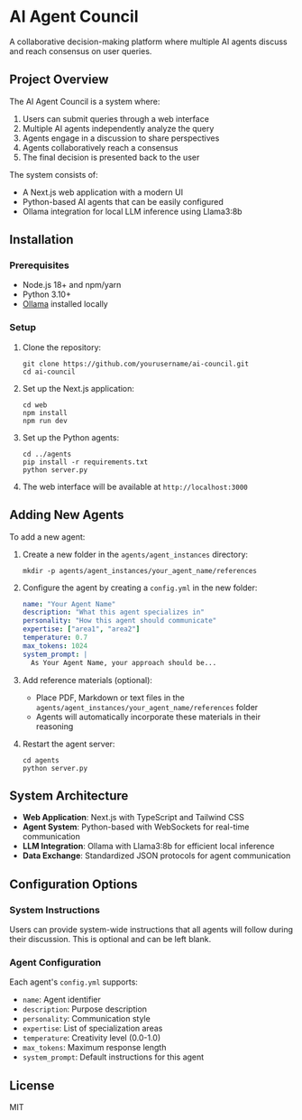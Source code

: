 # AI Agent Council

A collaborative decision-making platform where multiple AI agents discuss and reach consensus on user queries.

## Project Overview

The AI Agent Council is a system where:

1. Users can submit queries through a web interface
2. Multiple AI agents independently analyze the query
3. Agents engage in a discussion to share perspectives
4. Agents collaboratively reach a consensus
5. The final decision is presented back to the user

The system consists of:
- A Next.js web application with a modern UI
- Python-based AI agents that can be easily configured
- Ollama integration for local LLM inference using Llama3:8b

## Installation

### Prerequisites

- Node.js 18+ and npm/yarn
- Python 3.10+
- [Ollama](https://ollama.com/) installed locally

### Setup

1. Clone the repository:
   ```
   git clone https://github.com/yourusername/ai-council.git
   cd ai-council
   ```

2. Set up the Next.js application:
   ```
   cd web
   npm install
   npm run dev
   ```

3. Set up the Python agents:
   ```
   cd ../agents
   pip install -r requirements.txt
   python server.py
   ```

4. The web interface will be available at `http://localhost:3000`

## Adding New Agents

To add a new agent:

1. Create a new folder in the `agents/agent_instances` directory:
   ```
   mkdir -p agents/agent_instances/your_agent_name/references
   ```

2. Configure the agent by creating a `config.yml` in the new folder:
   ```yaml
   name: "Your Agent Name"
   description: "What this agent specializes in"
   personality: "How this agent should communicate"
   expertise: ["area1", "area2"]
   temperature: 0.7
   max_tokens: 1024
   system_prompt: |
     As Your Agent Name, your approach should be...
   ```

3. Add reference materials (optional):
   - Place PDF, Markdown or text files in the `agents/agent_instances/your_agent_name/references` folder
   - Agents will automatically incorporate these materials in their reasoning

4. Restart the agent server:
   ```
   cd agents
   python server.py
   ```

## System Architecture

- **Web Application**: Next.js with TypeScript and Tailwind CSS
- **Agent System**: Python-based with WebSockets for real-time communication
- **LLM Integration**: Ollama with Llama3:8b for efficient local inference
- **Data Exchange**: Standardized JSON protocols for agent communication

## Configuration Options

### System Instructions

Users can provide system-wide instructions that all agents will follow during their discussion. This is optional and can be left blank.

### Agent Configuration

Each agent's `config.yml` supports:

- `name`: Agent identifier
- `description`: Purpose description
- `personality`: Communication style 
- `expertise`: List of specialization areas
- `temperature`: Creativity level (0.0-1.0)
- `max_tokens`: Maximum response length
- `system_prompt`: Default instructions for this agent

## License

MIT
